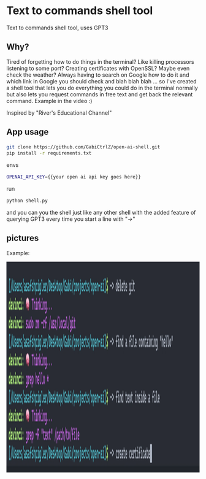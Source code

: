 # Text to commands shell tool

Text to commands shell tool, uses GPT3

## Why?

Tired of forgetting how to do things in the terminal? Like killing processors listening to some port? Creating certificates with OpenSSL? Maybe even check the weather? Always having to search on Google how to do it and which link in Google you should check and blah blah blah ... so I've created a shell tool that lets you do everything you could do in the terminal normally but also lets you request commands in free text and get back the relevant command. Example in the video :)

Inspired by "River's Educational Channel"

## App usage

```bash
git clone https://github.com/GabiCtrlZ/open-ai-shell.git
pip install -r requirements.txt
```

envs
```bash
OPENAI_API_KEY={{your open ai api key goes here}}
```

run 
```bash
python shell.py
```

and you can you the shell just like any other shell with the added feature of querying GPT3 every time you start a line with "->"

## pictures

Example:

<img src="https://raw.githubusercontent.com/GabiCtrlZ/open-ai-shell/main/example.png" alt="example" height="550"  />
